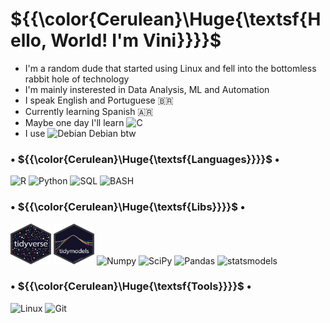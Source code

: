 <h1 align= "left" > ${{\color{Cerulean}\Huge{\textsf{Hello, World! I'm Vini}}}}$ </h1>

- I'm a random dude that started using Linux and fell into the bottomless rabbit hole of technology
- I'm mainly insterested in Data Analysis, ML and Automation
- I speak English and Portuguese 🇧🇷
- Currently learning Spanish 🇦🇷
- Maybe one day I'll learn <img src="https://upload.wikimedia.org/wikipedia/commons/thumb/3/35/The_C_Programming_Language_logo.svg/250px-The_C_Programming_Language_logo.svg.png" alt="C" width="15" height="15"/>
- I use <img src="https://www.debian.org/logos/openlogo-nd.svg" alt="Debian" width="30" height="20"/> Debian btw



<h3 align= "left" >• ${{\color{Cerulean}\Huge{\textsf{Languages}}}}$ •</h3>
<p align="left"> <img src = "https://upload.wikimedia.org/wikipedia/commons/thumb/1/1b/R_logo.svg/250px-R_logo.svg.png" alt="R" width="50" height="50"/>
<img src="https://external-content.duckduckgo.com/iu/?u=http%3A%2F%2Flogos-download.com%2Fwp-content%2Fuploads%2F2016%2F10%2FPython_logo_icon.png&f=1&nofb=1" alt="Python" width="40" height="40"/>
<img src="https://upload.wikimedia.org/wikipedia/commons/thumb/d/d7/Sql_data_base_with_logo.svg/1920px-Sql_data_base_with_logo.svg.png" alt="SQL"  width="60" height="60"/>
<img src="https://upload.wikimedia.org/wikipedia/commons/8/82/Gnu-bash-logo.svg" alt="BASH" width="80" height="80"/>

<h3 align= "left" >• ${{\color{Cerulean}\Huge{\textsf{Libs}}}}$ •</h3>
<p align="left"> <img src="https://github.com/tidyverse/tidyverse/raw/main/man/figures/logo.png" alt="Tidyverse" width="65" height="65"/> <img src="https://github.com/tidymodels/tidymodels/raw/main/man/figures/logo.png" alt="Tidymodels" width="65" height="65"/> <img src="https://numpy.org/images/logo.svg" alt="Numpy" width="65" height="65"/> <img src="https://scipy.org/images/logo.svg" alt="SciPy" width="65" height="65"/> <img src="https://pandas.pydata.org/static/img/pandas_mark.svg" alt="Pandas" width="65" height="65"/> <img src="https://www.statsmodels.org/stable/_static/statsmodels-logo-v2-bw.svg" alt="statsmodels" width="60" height="60"/>

<h3 align= "left" >• ${{\color{Cerulean}\Huge{\textsf{Tools}}}}$ •</h3>
<p align="left"> <img src= "https://imagepng.org/pinguim-linux-tux-linux/pinguim-linux-tux/" alt="Linux" width="50" height="50"/> <img src="https://external-content.duckduckgo.com/iu/?u=http%3A%2F%2Ffabric8.io%2Fpresentations%2Fdevnation-2014-intro%2Fimages%2Flogo-git.png&f=1&nofb=1" alt="Git" width="40" height="40"/>
